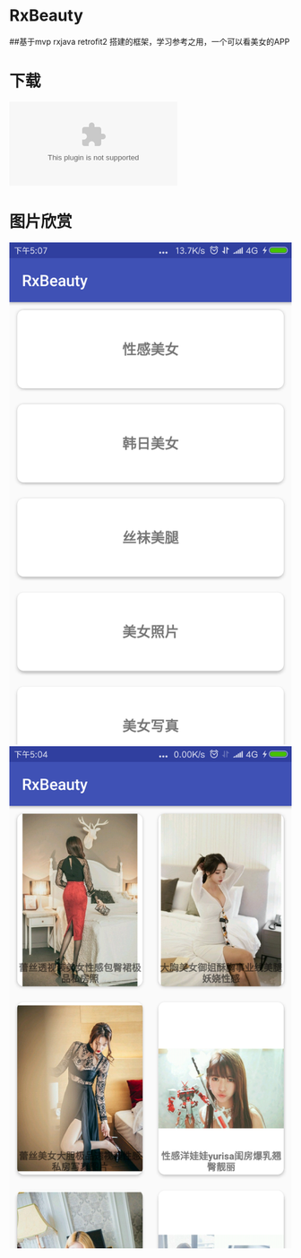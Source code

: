 # RxBeauty
##基于mvp rxjava retrofit2 搭建的框架，学习参考之用，一个可以看美女的APP
 
 
# 下载
![下载](https://github.com/Liberations/RxBeauty/raw/master/apk/RxBeauty.apk)

# 图片欣赏
![首页](https://github.com/Liberations/RxBeauty/blob/master/pic/1.png)
![图片详情](https://github.com/Liberations/RxBeauty/blob/master/pic/2.png)
